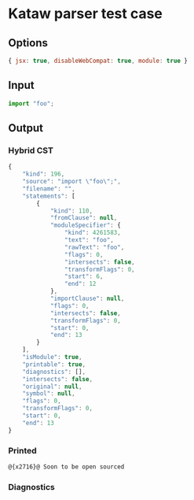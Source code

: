 # Kataw parser test case

## Options

`````js
{ jsx: true, disableWebCompat: true, module: true }
`````

## Input

`````js
import "foo";
`````

## Output

### Hybrid CST


```javascript
{
    "kind": 196,
    "source": "import \"foo\";",
    "filename": "",
    "statements": [
        {
            "kind": 110,
            "fromClause": null,
            "moduleSpecifier": {
                "kind": 4261583,
                "text": "foo",
                "rawText": "foo",
                "flags": 0,
                "intersects": false,
                "transformFlags": 0,
                "start": 6,
                "end": 12
            },
            "importClause": null,
            "flags": 0,
            "intersects": false,
            "transformFlags": 0,
            "start": 0,
            "end": 13
        }
    ],
    "isModule": true,
    "printable": true,
    "diagnostics": [],
    "intersects": false,
    "original": null,
    "symbol": null,
    "flags": 0,
    "transformFlags": 0,
    "start": 0,
    "end": 13
}
```

  
### Printed


```javascript
@{x2716}@ Soon to be open sourced
```

  
### Diagnostics


```javascript

```

